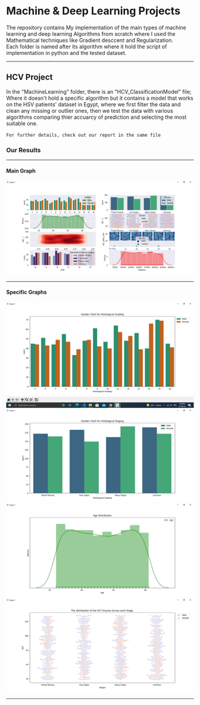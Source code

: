 # Machine & Deep Learning Projects

The repository contains My implementation of the main types of machine learning and deep learning Algorithms from scratch where I used the Mathematical techniques like Gradient desccent and Regularization.
</br>
Each folder is named after its algorithm where it hold the script of implementation in python and the tested dataset.
</br>

---

## HCV Project

In the "MachineLearning" folder, there is an "HCV_ClassificationModel" file; Where it doesn't hold a specific algorithm but it contains a model that works on the HSV patients' dataset in Egypt, where we first filter the data and clean any missing or outlier ones, then we test the data with various algorithms comparing thier accuarcy of prediction and selecting the most suitable one.

```
For further details, check out our report in the same file
```

### Our Results

---
#### Main Graph
![alt](Results/Screenshot%20(24).png)

---
#### Specific Graphs
![alt](Results/Screenshot%20(18).png)
![alt](Results/Screenshot%20(19).png)
![alt](Results/Screenshot%20(20).png)
![alt](Results/Screenshot%20(21).png)

---
